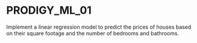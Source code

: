 # PRODIGY_ML_01
  Implement a linear regression model to predict the prices of houses based on their square footage and the number of bedrooms and bathrooms.
